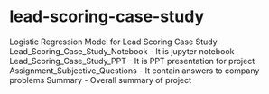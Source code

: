 # lead-scoring-case-study
Logistic Regression Model for Lead Scoring Case Study
Lead_Scoring_Case_Study_Notebook - It is jupyter notebook
Lead_Scoring_Case_Study_PPT - It is PPT presentation for project
Assignment_Subjective_Questions - It contain answers to company problems
Summary - Overall summary of project
